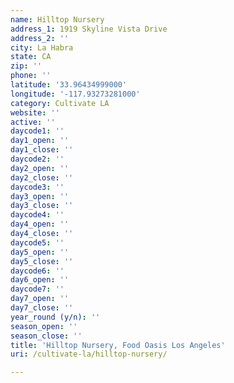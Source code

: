 ```yaml
---
name: Hilltop Nursery
address_1: 1919 Skyline Vista Drive
address_2: ''
city: La Habra
state: CA
zip: ''
phone: ''
latitude: '33.96434999000'
longitude: '-117.93273281000'
category: Cultivate LA
website: ''
active: ''
daycode1: ''
day1_open: ''
day1_close: ''
daycode2: ''
day2_open: ''
day2_close: ''
daycode3: ''
day3_open: ''
day3_close: ''
daycode4: ''
day4_open: ''
day4_close: ''
daycode5: ''
day5_open: ''
day5_close: ''
daycode6: ''
day6_open: ''
daycode7: ''
day7_open: ''
day7_close: ''
year_round (y/n): ''
season_open: ''
season_close: ''
title: 'Hilltop Nursery, Food Oasis Los Angeles'
uri: /cultivate-la/hilltop-nursery/

---
```

